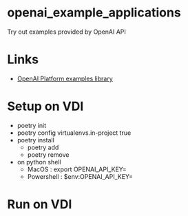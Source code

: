 # openai_example_applications
Try out examples provided by OpenAI API

# Links
- [OpenAI Platform examples library](https://platform.openai.com/examples)

# Setup on VDI
- poetry init
- poetry config virtualenvs.in-project true
- poetry install
    - poetry add
    - poetry remove
- on python shell
    - MacOS : export OPENAI_API_KEY=
    - Powershell : $env:OPENAI_API_KEY=

# Run on VDI